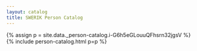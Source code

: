 ```yaml
---
layout: catalog
title: SWERIK Person Catalog
---
```

{% assign p = site.data._person-catalog.i-G6h5eGLouuQFhsrn32jgsV %}
{% include person-catalog.html p=p %}

